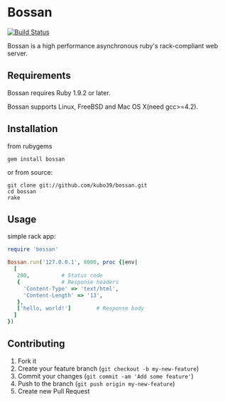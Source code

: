 # Bossan

[![Build Status](https://secure.travis-ci.org/kubo39/bossan.png?branch=master)](http://travis-ci.org/kubo39/bossan)

Bossan is a high performance asynchronous ruby's rack-compliant web server.

## Requirements

Bossan requires Ruby 1.9.2 or later.

Bossan supports Linux, FreeBSD and Mac OS X(need gcc>=4.2).

## Installation

from rubygems

`gem install bossan`

or from source:

```
git clone git://github.com/kubo39/bossan.git
cd bossan
rake
```

## Usage

simple rack app:

``` ruby
require 'bossan'

Bossan.run('127.0.0.1', 8000, proc {|env|
  [
   200,          # Status code
   {             # Response headers
     'Content-Type' => 'text/html',
     'Content-Length' => '13',
   },
   ['hello, world!']        # Response body
  ]
})
```

## Contributing

1. Fork it
2. Create your feature branch (`git checkout -b my-new-feature`)
3. Commit your changes (`git commit -am 'Add some feature'`)
4. Push to the branch (`git push origin my-new-feature`)
5. Create new Pull Request
